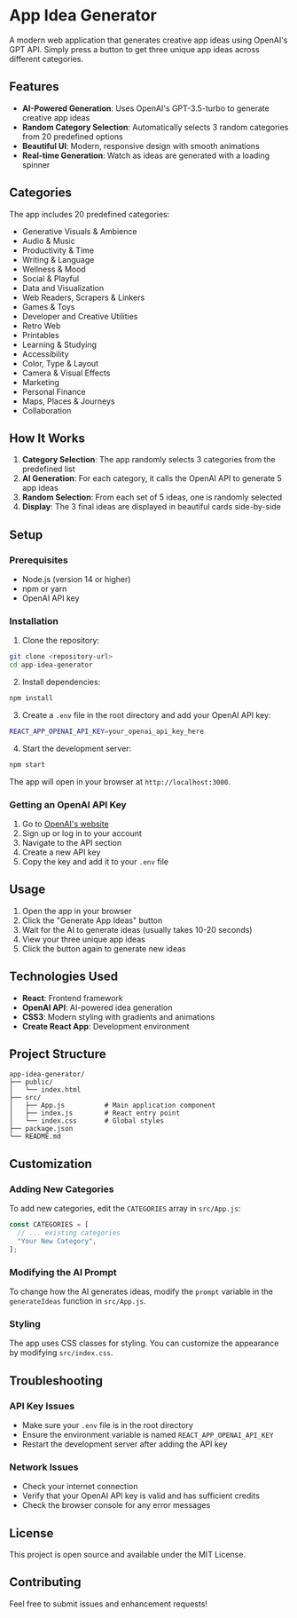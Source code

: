 # App Idea Generator

A modern web application that generates creative app ideas using OpenAI's GPT API. Simply press a button to get three unique app ideas across different categories.

## Features

- **AI-Powered Generation**: Uses OpenAI's GPT-3.5-turbo to generate creative app ideas
- **Random Category Selection**: Automatically selects 3 random categories from 20 predefined options
- **Beautiful UI**: Modern, responsive design with smooth animations
- **Real-time Generation**: Watch as ideas are generated with a loading spinner

## Categories

The app includes 20 predefined categories:

- Generative Visuals & Ambience
- Audio & Music
- Productivity & Time
- Writing & Language
- Wellness & Mood
- Social & Playful
- Data and Visualization
- Web Readers, Scrapers & Linkers
- Games & Toys
- Developer and Creative Utilities
- Retro Web
- Printables
- Learning & Studying
- Accessibility
- Color, Type & Layout
- Camera & Visual Effects
- Marketing
- Personal Finance
- Maps, Places & Journeys
- Collaboration

## How It Works

1. **Category Selection**: The app randomly selects 3 categories from the predefined list
2. **AI Generation**: For each category, it calls the OpenAI API to generate 5 app ideas
3. **Random Selection**: From each set of 5 ideas, one is randomly selected
4. **Display**: The 3 final ideas are displayed in beautiful cards side-by-side

## Setup

### Prerequisites

- Node.js (version 14 or higher)
- npm or yarn
- OpenAI API key

### Installation

1. Clone the repository:

```bash
git clone <repository-url>
cd app-idea-generator
```

2. Install dependencies:

```bash
npm install
```

3. Create a `.env` file in the root directory and add your OpenAI API key:

```bash
REACT_APP_OPENAI_API_KEY=your_openai_api_key_here
```

4. Start the development server:

```bash
npm start
```

The app will open in your browser at `http://localhost:3000`.

### Getting an OpenAI API Key

1. Go to [OpenAI's website](https://openai.com/)
2. Sign up or log in to your account
3. Navigate to the API section
4. Create a new API key
5. Copy the key and add it to your `.env` file

## Usage

1. Open the app in your browser
2. Click the "Generate App Ideas" button
3. Wait for the AI to generate ideas (usually takes 10-20 seconds)
4. View your three unique app ideas
5. Click the button again to generate new ideas

## Technologies Used

- **React**: Frontend framework
- **OpenAI API**: AI-powered idea generation
- **CSS3**: Modern styling with gradients and animations
- **Create React App**: Development environment

## Project Structure

```
app-idea-generator/
├── public/
│   └── index.html
├── src/
│   ├── App.js          # Main application component
│   ├── index.js        # React entry point
│   └── index.css       # Global styles
├── package.json
└── README.md
```

## Customization

### Adding New Categories

To add new categories, edit the `CATEGORIES` array in `src/App.js`:

```javascript
const CATEGORIES = [
  // ... existing categories
  "Your New Category",
];
```

### Modifying the AI Prompt

To change how the AI generates ideas, modify the `prompt` variable in the `generateIdeas` function in `src/App.js`.

### Styling

The app uses CSS classes for styling. You can customize the appearance by modifying `src/index.css`.

## Troubleshooting

### API Key Issues

- Make sure your `.env` file is in the root directory
- Ensure the environment variable is named `REACT_APP_OPENAI_API_KEY`
- Restart the development server after adding the API key

### Network Issues

- Check your internet connection
- Verify that your OpenAI API key is valid and has sufficient credits
- Check the browser console for any error messages

## License

This project is open source and available under the MIT License.

## Contributing

Feel free to submit issues and enhancement requests!
